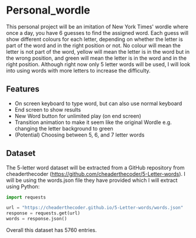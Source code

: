# Personal_wordle

This personal project will be an imitation of New York Times' wordle where once a day, you have 6 guesses to find the assigned word. Each guess will show different colours for each letter, depending on whether the letter is part of the word and in the right position or not. No colour will mean the letter is not part of the word, yellow will mean the letter is in the word but in the wrong position, and green will mean the letter is in the word and in the right position. Although right now only 5 letter words will be used, I will look into using words with more letters to increase the difficulty.

## Features

- On screen keyboard to type word, but can also use normal keyboard
- End screen to show results
- New Word button for unlimited play (on end screen)
- Transition animation to make it seem like the original Wordle e.g. changing the letter background to green
- (Potential) Choosing between 5, 6, and 7 letter words

## Dataset

The 5-letter word dataset will be extracted from a GitHub repository from cheaderthecoder (https://github.com/cheaderthecoder/5-Letter-words). I will be using the words.json file they have provided which I will extract using Python:
```python
import requests

url = "https://cheaderthecoder.github.io/5-Letter-words/words.json"
response = requests.get(url)
words = response.json()
```

Overall this dataset has 5760 entries.

